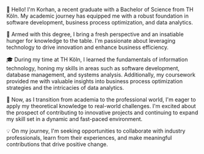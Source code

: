 👋 Hello! I'm Korhan, a recent graduate with a Bachelor of Science from TH Köln. My academic journey has equipped me with a robust foundation in software development, business process optimization, and data analytics.

💼 Armed with this degree, I bring a fresh perspective and an insatiable hunger for knowledge to the table. I'm passionate about leveraging technology to drive innovation and enhance business efficiency.

🎓 During my time at TH Köln, I learned the fundamentals of information technology, honing my skills in areas such as software development, database management, and systems analysis. Additionally, my coursework provided me with valuable insights into business process optimization strategies and the intricacies of data analytics.

🌟 Now, as I transition from academia to the professional world, I'm eager to apply my theoretical knowledge to real-world challenges. I'm excited about the prospect of contributing to innovative projects and continuing to expand my skill set in a dynamic and fast-paced environment.

💡 On my journey, I'm seeking opportunities to collaborate with industry professionals, learn from their experiences, and make meaningful contributions that drive positive change.
